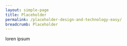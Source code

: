 ```yaml
---
layout: simple-page
title: Placeholder
permalink: /placeholder-design-and-technology-easy/
breadcrumb: Placeholder
---
```


loren ipsum
